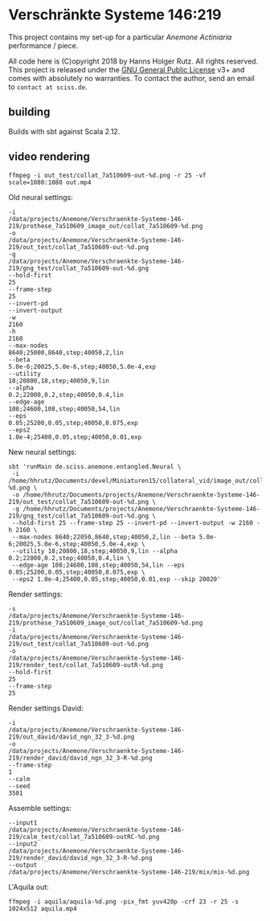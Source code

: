 # Verschränkte Systeme 146:219

This project contains my set-up for a particular _Anemone Actiniaria_ performance / piece.

All code here
is (C)opyright 2018 by Hanns Holger Rutz. All rights reserved. This project is released under the
[GNU General Public License](http://github.com/Sciss/AnemoneActiniaria/blob/master/LICENSE) v3+ and comes with absolutely no warranties.
To contact the author, send an email to `contact at sciss.de`.

## building

Builds with sbt against Scala 2.12.

## video rendering

    ffmpeg -i out_test/collat_7a510609-out-%d.png -r 25 -vf scale=1080:1080 out.mp4

Old neural settings:

    -i
    /data/projects/Anemone/Verschraenkte-Systeme-146-219/prothese_7a510609_image_out/collat_7a510609-%d.png
    -o
    /data/projects/Anemone/Verschraenkte-Systeme-146-219/out_test/collat_7a510609-out-%d.png
    -g
    /data/projects/Anemone/Verschraenkte-Systeme-146-219/gng_test/collat_7a510609-out-%d.gng
    --hold-first
    25
    --frame-step
    25
    --invert-pd
    --invert-output
    -w
    2160
    -h
    2160
    --max-nodes
    8640;25000,8640,step;40050,2,lin
    --beta
    5.0e-6;20025,5.0e-6,step;40050,5.0e-4,exp
    --utility
    18;20800,18,step;40050,9,lin
    --alpha
    0.2;22000,0.2,step;40050,0.4,lin
    --edge-age
    108;24600,108,step;40050,54,lin
    --eps
    0.05;25200,0.05,step;40050,0.075,exp
    --eps2
    1.0e-4;25400,0.05,step;40050,0.01,exp

New neural settings:

    sbt 'runMain de.sciss.anemone.entangled.Neural \
     -i /home/hhrutz/Documents/devel/Miniaturen15/collateral_vid/image_out/collat_7a510609-%d.png \
     -o /home/hhrutz/Documents/projects/Anemone/Verschraenkte-Systeme-146-219/out_test/collat_7a510609-out-%d.png \
     -g /home/hhrutz/Documents/projects/Anemone/Verschraenkte-Systeme-146-219/gng_test/collat_7a510609-out-%d.gng \
     --hold-first 25 --frame-step 25 --invert-pd --invert-output -w 2160 -h 2160 \
     --max-nodes 8640;22050,8640,step;40050,2,lin --beta 5.0e-6;20025,5.0e-6,step;40050,5.0e-4,exp \
     --utility 18;20800,18,step;40050,9,lin --alpha 0.2;22000,0.2,step;40050,0.4,lin \
     --edge-age 108;24600,108,step;40050,54,lin --eps 0.05;25200,0.05,step;40050,0.075,exp \
     --eps2 1.0e-4;25400,0.05,step;40050,0.01,exp --skip 20020'

Render settings:

    -s
    /data/projects/Anemone/Verschraenkte-Systeme-146-219/prothese_7a510609_image_out/collat_7a510609-%d.png
    -i
    /data/projects/Anemone/Verschraenkte-Systeme-146-219/out_test/collat_7a510609-out-%d.png
    -o
    /data/projects/Anemone/Verschraenkte-Systeme-146-219/render_test/collat_7a510609-outR-%d.png
    --hold-first
    25
    --frame-step
    25

Render settings David:

    -i
    /data/projects/Anemone/Verschraenkte-Systeme-146-219/out_david/david_ngn_32_3-%d.png
    -o
    /data/projects/Anemone/Verschraenkte-Systeme-146-219/render_david/david_ngn_32_3-R-%d.png
    --frame-step
    1
    --calm
    --seed
    3501

Assemble settings:

    --input1
    /data/projects/Anemone/Verschraenkte-Systeme-146-219/calm_test/collat_7a510609-outRC-%d.png
    --input2
    /data/projects/Anemone/Verschraenkte-Systeme-146-219/render_david/david_ngn_32_3-R-%d.png
    --output
    /data/projects/Anemone/Verschraenkte-Systeme-146-219/mix/mix-%d.png

L'Aquila out:

    ffmpeg -i aquila/aquila-%d.png -pix_fmt yuv420p -crf 23 -r 25 -s 1024x512 aquila.mp4
